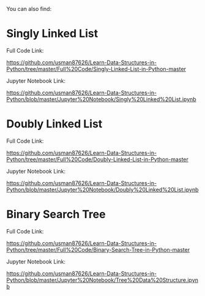 You can also find:

# Singly Linked List

Full Code Link: 

https://github.com/usman87626/Learn-Data-Structures-in-Python/tree/master/Full%20Code/Singly-Linked-List-in-Python-master

Jupyter Notebook Link: 

https://github.com/usman87626/Learn-Data-Structures-in-Python/blob/master/Jupyter%20Notebook/Singly%20Linked%20List.ipynb

# Doubly Linked List

Full Code Link: 

https://github.com/usman87626/Learn-Data-Structures-in-Python/tree/master/Full%20Code/Doubly-Linked-List-in-Python-master

Jupyter Notebook Link: 

https://github.com/usman87626/Learn-Data-Structures-in-Python/blob/master/Jupyter%20Notebook/Doubly%20Linked%20List.ipynb

# Binary Search Tree

Full Code Link: 

https://github.com/usman87626/Learn-Data-Structures-in-Python/tree/master/Full%20Code/Binary-Search-Tree-in-Python-master

Jupyter Notebook Link: 

https://github.com/usman87626/Learn-Data-Structures-in-Python/blob/master/Jupyter%20Notebook/Tree%20Data%20Structure.ipynb
